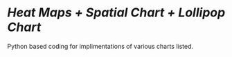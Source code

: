# _Heat Maps + Spatial Chart + Lollipop Chart_

Python based coding for implimentations of various charts listed. 
